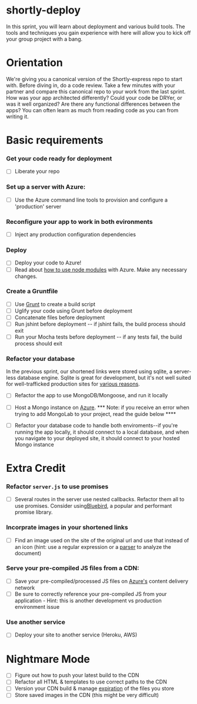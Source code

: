 shortly-deploy
==============

In this sprint, you will learn about deployment and various build tools. The tools and techniques you gain experience with here will allow you to kick off your group project with a bang.

Orientation
===========

We're giving you a canonical version of the Shortly-express repo to start with. Before diving in, do a code review. Take a few minutes with your partner and compare this canonical repo to your work from the last sprint. How was your app architected differently? Could your code be DRYer, or was it well organized? Are there any functional differences between the apps? You can often learn as much from reading code as you can from writing it.

Basic requirements
====================

### Get your code ready for deployment
 * [ ] Liberate your repo

### Set up a server with Azure:
 * [ ] Use the Azure command line tools to provision and configure a 'production' server

### Reconfigure your app to work in both evironments
 * [ ] Inject any production configuration dependencies 

### Deploy
 * [ ] Deploy your code to Azure!
 * [ ] Read about [how to use node modules](http://www.windowsazure.com/en-us/documentation/articles/nodejs-use-node-modules-windows-azure-apps/) with Azure. Make any necessary changes. 

### Create a Gruntfile 
 * [ ] Use [Grunt](http://gruntjs.com/) to create a build script
 * [ ] Uglify your code using Grunt before deployment
 * [ ] Concatenate files before deployment
 * [ ] Run jshint before deployment -- if jshint fails, the build process should exit
 * [ ] Run your Mocha tests before deployment -- if any tests fail, the build process should exit

### Refactor your database 
In the previous sprint, our shortened links were stored using sqlite, a server-less database engine. Sqlite is great for development, but it's not well suited for well-trafficked production sites for [various reasons](http://stackoverflow.com/questions/913067/sqlite-as-a-production-database-for-a-low-traffic-site).
* [ ] Refactor the app to use MongoDB/Mongoose, and run it locally
* [ ] Host a Mongo instance on [Azure](http://www.windowsazure.com/en-us/documentation/articles/store-mongolab-web-sites-nodejs-store-data-mongodb/). *** Note: if you receive an error when trying to add MongoLab to your project, read the guide below ****
* [ ] Refactor your database code to handle both enviroments--if you're running the app locally, it should connect to a local database, and when you navigate to your deployed site, it should connect to your hosted Mongo instance


Extra Credit
=====================

### Refactor `server.js` to use promises
* [ ] Several routes in the server use nested callbacks. Refactor them all to use promises. Consider using[Bluebird](https://github.com/petkaantonov/bluebird), a popular and performant promise library.

### Incorprate images in your shortened links
 * [ ] Find an image used on the site of the original url and use that instead of an icon (hint: use a regular expression or a [parser](http://stackoverflow.com/questions/7977945/html-parser-on-nodejs) to analyze the document)

### Serve your pre-compiled JS files from a CDN:
 * [ ] Save your pre-compiled/processed JS files on [Azure's](http://www.windowsazure.com/en-us/documentation/articles/cdn-how-to-use/) content delivery network
 * [ ] Be sure to correctly reference your pre-compiled JS from your application - Hint: this is another development vs production environment issue

### Use another service
 * [ ] Deploy your site to another service (Heroku, AWS)

 Nightmare Mode
 =======================

 * [ ] Figure out how to push your latest build to the CDN
 * [ ] Refactor all HTML & templates to use correct paths to the CDN
 * [ ] Version your CDN build & manage [expiration](http://msdn.microsoft.com/en-us/library/gg680306.aspx) of the files you store
 * [ ] Store saved images in the CDN (this might be very difficult)
